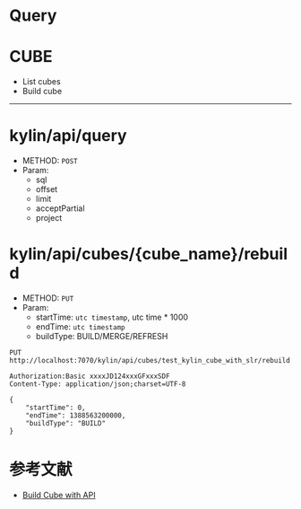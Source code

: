 # Query

# CUBE
* List cubes
* Build cube

---

# kylin/api/query
* METHOD: `POST`
* Param:
  - sql
  - offset
  - limit
  - acceptPartial
  - project


# kylin/api/cubes/{cube_name}/rebuild

* METHOD: `PUT`
* Param:
  - startTime: `utc timestamp`, utc time * 1000
  - endTime: `utc timestamp`
  - buildType: BUILD/MERGE/REFRESH

```
PUT http://localhost:7070/kylin/api/cubes/test_kylin_cube_with_slr/rebuild

Authorization:Basic xxxxJD124xxxGFxxxSDF
Content-Type: application/json;charset=UTF-8

{
    "startTime": 0,
    "endTime": 1388563200000,
    "buildType": "BUILD"
}
```

# 参考文献
* [Build Cube with API](http://kylin.apache.org/docs/howto/howto_build_cube_with_restapi.html)
